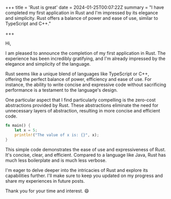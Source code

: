 +++
title = 'Rust is great'
date = 2024-01-25T00:07:22Z
summary = "I have completed my first application in Rust and I'm impressed by its elegance and simplicity. Rust offers a balance of power and ease of use, similar to TypeScript and C++."

+++

Hi,

I am pleased to announce the completion of my first application in Rust. The experience has been incredibly gratifying, and I'm already impressed by the elegance and simplicity of the language.

Rust seems like a unique blend of languages like TypeScript or C++, offering the perfect balance of power, efficiency and ease of use. For instance, the ability to write concise and expressive code without sacrificing performance is a testament to the language's design.

One particular aspect that I find particularly compelling is the zero-cost abstractions provided by Rust. These abstractions eliminate the need for unnecessary layers of abstraction, resulting in more concise and efficient code.

```rust
fn main() {
    let x = 5;
    println!("The value of x is: {}", x);
}
```

This simple code demonstrates the ease of use and expressiveness of Rust. It's concise, clear, and efficient. Compared to a language like Java, Rust has much less boilerplate and is much less verbose.

I'm eager to delve deeper into the intricacies of Rust and explore its capabilities further. I'll make sure to keep you updated on my progress and share my experiences in future posts.

Thank you for your time and interest. :smile:
